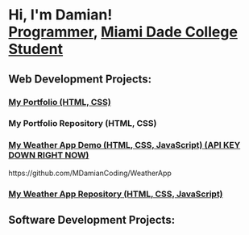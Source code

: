 <h1>Hi, I'm Damian! <br/><a href="https://github.com/MDamianCoding">Programmer</a>, <a href="https://www.linkedin.com/in/MDamianCoding">Miami Dade College Student</a></h1>
<h2>Web Development Projects:</h2>
<h3><a href="https://mdamiancoding.github.io">My Portfolio (HTML, CSS)</a></h3>
<h3><a [href="https://github.com/MDamianCoding/mdamiancoding.github.io">My Portfolio Repository (HTML, CSS)</a></h3>
<h3><a href="https://mdamiancoding.github.io/WeatherApp">My Weather App Demo (HTML, CSS, JavaScript) (API KEY DOWN RIGHT NOW)</a></h3> https://github.com/MDamianCoding/WeatherApp
<h3><a href="https://github.com/MDamianCoding/WeatherApp">My Weather App Repository (HTML, CSS, JavaScript)</a></h3>
<h2>Software Development Projects:</h2>
